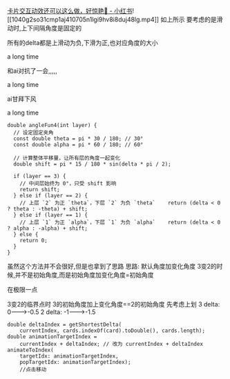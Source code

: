 [卡片交互动效还可以这么做，好惊艳🌟 - 小红书](https://www.xiaohongshu.com/explore/67884815000000001601a923?app_platform=ios&app_version=8.69.4&share_from_user_hidden=true&xsec_source=app_share&type=video&xsec_token=CBMJx8BsH7y0FXLU912eRBBy-bEitsfKV3Bdqz1M1bmJo=&author_share=1&xhsshare=WeixinSession&shareRedId=ODc0ODY8PUo2NzUyOTgwNjY0OThKNkg9&apptime=1740123504&share_id=dad9d3a2af494245ac84db606b7aad5e)![[1040g2so31cmp1aj410705n1lgi9hv8i8duj48lg.mp4]]
如上所示
要考虑的是滑动时,上下间隔角度是固定的

所有的delta都是上滑动为负,下滑为正,也对应角度的大小


a long time

和ai对抗了一会,,,,,

a long time


ai甘拜下风


a long time

```
double angleFun4(int layer) {  
  // 设定固定夹角  
  const double theta = pi * 30 / 180; // 30°  
  const double alpha = pi * 60 / 180; // 60°  
  
  // 计算整体平移量，让所有层的角度一起变化  
  double shift = pi * 15 / 180 * sin(delta * pi / 2);  
  
  if (layer == 3) {  
    // 中间层始终为 0°，只受 shift 影响  
    return shift;  
  } else if (layer == 2) {  
    // 上层 `2` 为正 `theta`，下层 `2` 为负 `theta`    return (delta < 0 ? theta : -theta) + shift;  
  } else if (layer == 1) {  
    // 上层 `1` 为正 `alpha`，下层 `1` 为负 `alpha`    return (delta < 0 ? alpha : -alpha) + shift;  
  } else {  
    return 0;  
  }  
}
```

虽然这个方法并不会很好,但是也拿到了思路
思路:
默认角度加变化角度
3变2的时候,并不是初始角度,而是初始角度加变化角度=初始角度

在极限一点

3变2的临界点时
3的初始角度加上变化角度\==2的初始角度
先考虑上划
3   delta:     0--->-0.5
2   delta:    -1--->-1.5


```
double deltaIndex = getShortestDelta(  
    currentIndex, cards.indexOf(card).toDouble(), cards.length);  
double animationTargetIndex =  
    currentIndex + deltaIndex; // 改为 currentIndex + deltaIndex  
animateToIndex(  
    targetIdx: animationTargetIndex,  
    popTargetIdx: animationTargetIndex);
    //点击移动
```